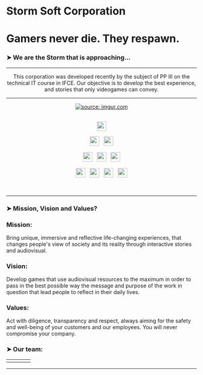 # Storm Soft Corporation

# Gamers never die. They respawn.

### ➤ We are the Storm that is approaching... 

---

<p align='center'>
  This corporation was developed recently by the subject of PP III on the technical IT course in IFCE. Our objective is to develop
  the best experience, and stories that only videogames can convey.</p>

---
<div style="text-align: center">
  <a href="https://imgur.com/FGXnSlj"><img src="https://i.imgur.com/FGXnSlj.png" title="source: imgur.com" /></a>
</div>
<br>

<p  align="center">

<img src="https://img.shields.io/badge/javascript%20-%23323330.svg?&style=for-the-badge&logo=javascript&logoColor=%23F7DF1E" height="25"/>
  </p>
  <p  align="center">

<img src="https://img.shields.io/badge/html5-%23E34F26.svg?style=for-the-badge&logo=html5&logoColor=white" height="25"/>  
  &nbsp;
<img src="https://img.shields.io/badge/css3-%231572B6.svg?style=for-the-badge&logo=css3&logoColor=white" height="25"/>
  </p>
  
  <p  align="center">

  
<img src="https://img.shields.io/badge/react-00000F?style=for-the-badge&logo=reacte&logoColor=white" height="25"/>
  &nbsp;
<img src="https://img.shields.io/badge/Firebase-00000F?style=for-the-badge&logo=firebase&logoColor=white" height="25"/>
  &nbsp;
<img src="https://img.shields.io/badge/Visual%20Studio%20Code-0078d7.svg?style=for-the-badge&logo=visual-studio-code&logoColor=white" height="25"/>  
 </p>
 
 <p align="center">

  
<img src="https://img.shields.io/badge/github-%23121011.svg?style=for-the-badge&logo=github&logoColor=white" height="25">
  &nbsp;
<img src="https://img.shields.io/badge/git-%23F05033.svg?style=for-the-badge&logo=git&logoColor=white" height="25">
  &nbsp;
<img src="https://img.shields.io/badge/trello-0078D6?style=for-the-badge&logo=trello&logoColor=white" height="25">
  &nbsp; 
<img src="https://img.shields.io/badge/rpgmaker-0078D6?style=for-the-badge&logo=rpgmaker&logoColor=white" height="25">

</p>
<br>

---

### ➤ Mission, Vision and Values?

<h3> Mission: </h3> 
  <p> Bring unique, immersive and reflective life-changing experiences, that changes
  people's view of society and its reality through interactive stories and
  audiovisual. </p>
  
<h3> Vision: </h3>
 <p> Develop games that use audiovisual resources to the maximum in order to pass in the best possible way
  the message and purpose of the work in question that lead people to reflect in their daily lives. </p>

<h3> Values: </h3>
  <p> Act with diligence, transparency and respect, always aiming for the safety and well-being of your customers and our employees.
  You will never compromise your company. </p>

### ➤ Our team:

<div align="center">
<table>
  <tbody>
    <tr>
      <td align="center"> </td>
      <td align="center"></td>
      <td align="center"></td>
      <td align="center"></td>
    </tr>
  </tbody>
</table>
</div>

--- 
</div>
